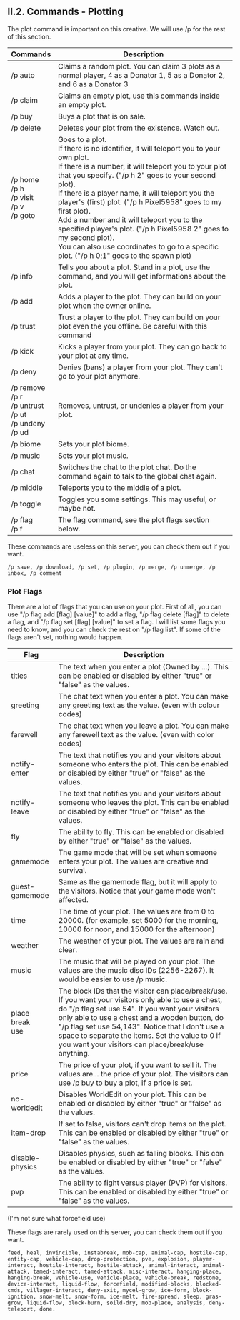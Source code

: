 <h2>II.2. Commands - Plotting</h2>

The plot command is important on this creative. We will use /p for the rest of this section. 

| Commands | Description |
| --- | --- |
| /p auto | Claims a random plot. You can claim 3 plots as a normal player, 4 as a Donator 1, 5 as a Donator 2, and 6 as a Donator 3
| /p claim | Claims an empty plot, use this commands inside an empty plot.
| /p buy | Buys a plot that is on sale.
| /p delete | Deletes your plot from the existence. Watch out.
| /p home<br>/p h<br>/p visit<br>/p v<br>/p goto | Goes to a plot. <br>If there is no identifier, it will teleport you to your own plot. <br>If there is a number, it will teleport you to your plot that you specify. ("/p h 2" goes to your second plot). <br>If there is a player name, it will teleport you the player's (first) plot. ("/p h Pixel5958" goes to my first plot). <br>Add a number and it will teleport you to the specified player's plot. ("/p h Pixel5958 2" goes to my second plot). <br>You can also use coordinates to go to a specific plot. ("/p h 0;1" goes to the spawn plot)
| /p info | Tells you about a plot. Stand in a plot, use the command, and you will get informations about the plot.
| /p add | Adds a player to the plot. They can build on your plot when the owner online.
| /p trust | Trust a player to the plot. They can build on your plot even the you offline. Be careful with this command
| /p kick | Kicks a player from your plot. They can go back to your plot at any time.
| /p deny | Denies (bans) a player from your plot. They can't go to your plot anymore.
| /p remove<br>/p r<br>/p untrust<br>/p ut<br>/p undeny<br>/p ud | Removes, untrust, or undenies a player from your plot.
| /p biome | Sets your plot biome.
| /p music | Sets your plot music.
| /p chat | Switches the chat to the plot chat. Do the command again to talk to the global chat again.
| /p middle | Teleports you to the middle of a plot.
| /p toggle | Toggles you some settings. This may useful, or maybe not.
| /p flag<br>/p f | The flag command, see the plot flags section below.


These commands are useless on this server, you can check them out if you want.

```
/p save, /p download, /p set, /p plugin, /p merge, /p unmerge, /p inbox, /p comment
```

### Plot Flags

There are a lot of flags that you can use on your plot. First of all, you can use "/p flag add [flag] [value]" to add a flag, "/p flag delete [flag]" to delete a flag, and "/p flag set [flag] [value]" to set a flag. I will list some flags you need to know, and you can check the rest on "/p flag list". If some of the flags aren't set, nothing would happen.

| Flag | Description |
| --- | ---
| titles | The text when you enter a plot (Owned by ...). This can be enabled or disabled by either "true" or "false" as the values.
| greeting | The chat text when you enter a plot. You can make any greeting text as the value. (even with colour codes)
| farewell | The chat text when you leave a plot. You can make any farewell text as the value. (even with color codes)
| notify-enter | The text that notifies you and your visitors about someone who enters the plot. This can be enabled or disabled by either "true" or "false" as the values.
| notify-leave | The text that notifies you and your visitors about someone who leaves the plot. This can be enabled or disabled by either "true" or "false" as the values.
| fly | The ability to fly. This can be enabled or disabled by either "true" or "false" as the values.
| gamemode | The game mode that will be set when someone enters your plot. The values are creative and survival.
| guest-gamemode | Same as the gamemode flag, but it will apply to the visitors. Notice that your game mode won't affected.
| time | The time of your plot. The values are from 0 to 20000. (for example, set 5000 for the morning, 10000 for noon, and 15000 for the afternoon)
| weather | The weather of your plot. The values are rain and clear.
| music | The music that will be played on your plot. The values are the music disc IDs (2256-2267). It would be easier to use /p music.
| place<br>break<br>use | The block IDs that the visitor can place/break/use. If you want your visitors only able to use a chest, do "/p flag set use 54". If you want your visitors only able to use a chest and a wooden button, do "/p flag set use 54,143". Notice that I don't use a space to separate the items. Set the value to 0 if you want your visitors can place/break/use anything.
| price | The price of your plot, if you want to sell it. The values are... the price of your plot. The visitors can use /p buy to buy a plot, if a price is set.
| no-worldedit | Disables WorldEdit on your plot. This can be enabled or disabled by either "true" or "false" as the values.
| item-drop | If set to false, visitors can't drop items on the plot. This can be enabled or disabled by either "true" or "false" as the values.
| disable-physics | Disables physics, such as falling blocks. This can be enabled or disabled by either "true" or "false" as the values.
| pvp |    The ability to fight versus player (PVP) for visitors. This can be enabled or disabled by either "true" or "false" as the values.

(I'm not sure what forcefield use)

These flags are rarely used on this server, you can check them out if you want.

```
feed, heal, invincible, instabreak, mob-cap, animal-cap, hostile-cap, entity-cap, vehicle-cap, drop-protection, pve, explosion, player-interact, hostile-interact, hostile-attack, animal-interact, animal-attack, tamed-interact, tamed-attack, misc-interact, hanging-place, hanging-break, vehicle-use, vehicle-place, vehicle-break, redstone, device-interact, liquid-flow, forcefield, modified-blocks, blocked-cmds, villager-interact, deny-exit, mycel-grow, ice-form, block-ignition, snow-melt, snow-form, ice-melt, fire-spread, sleep, gras-grow, liquid-flow, block-burn, soild-dry, mob-place, analysis, deny-teleport, done.
```
